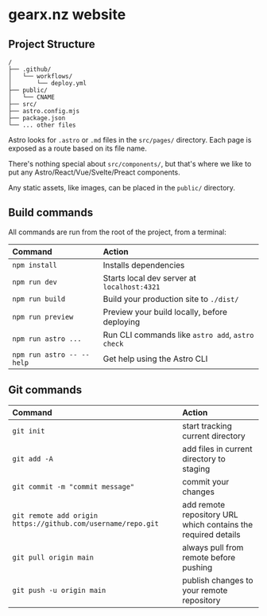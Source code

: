 # gearx.nz website

## Project Structure

```text
/
├── .github/
│   └── workflows/
│       └── deploy.yml
├── public/
│   └── CNAME
├── src/
├── astro.config.mjs
├── package.json
└── ... other files
```

Astro looks for `.astro` or `.md` files in the `src/pages/` directory. Each page is exposed as a route based on its file name.

There's nothing special about `src/components/`, but that's where we like to put any Astro/React/Vue/Svelte/Preact components.

Any static assets, like images, can be placed in the `public/` directory.

## Build commands

All commands are run from the root of the project, from a terminal:

| Command                   | Action                                           |
| :------------------------ | :----------------------------------------------- |
| `npm install`             | Installs dependencies                            |
| `npm run dev`             | Starts local dev server at `localhost:4321`      |
| `npm run build`           | Build your production site to `./dist/`          |
| `npm run preview`         | Preview your build locally, before deploying     |
| `npm run astro ...`       | Run CLI commands like `astro add`, `astro check` |
| `npm run astro -- --help` | Get help using the Astro CLI                     |

## Git commands

| Command                                                      | Action                                                        |
| :----------------------------------------------------------- | :------------------------------------------------------------ |
| `git init`                                                   | start tracking current directory                              |
| `git add -A`                                                 | add files in current directory to staging                     |
| `git commit -m "commit message"`                             | commit your changes                                           |
| `git remote add origin https://github.com/username/repo.git` | add remote repository URL which contains the required details |
| `git pull origin main`                                       | always pull from remote before pushing                        |
| `git push -u origin main`                                    | publish changes to your remote repository                     |
